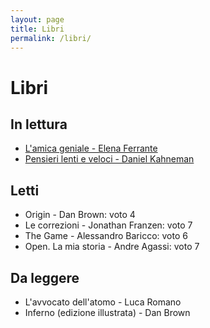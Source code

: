```yaml
---
layout: page
title: Libri
permalink: /libri/
---
```


# Libri

## In lettura
- [L'amica geniale - Elena Ferrante](https://www.amazon.it/Lamica-geniale-Elena-Ferrante-ebook/dp/B006DPOTG2/ref=sr_1_1?keywords=l+amica+geniale&qid=1662976418&s=books&sr=1-1 "Vai su Amazon")
- [Pensieri lenti e veloci - Daniel Kahneman](https://www.amazon.it/Pensieri-lenti-veloci-Daniel-Kahneman/dp/8804736127/ref=sr_1_1?__mk_it_IT=%C3%85M%C3%85%C5%BD%C3%95%C3%91&crid=DCL4E7TDTOYJ&keywords=pensieri+lenti+e+veloci+-+daniel+kahneman&qid=1662976545&s=books&sprefix=ensieri+lenti+e+veloci+-+daniel+kahneman%2Cstripbooks%2C75&sr=1-1 "Vai su Amazon")

## Letti
- Origin - Dan Brown: voto 4
- Le correzioni - Jonathan Franzen: voto 7
- The Game - Alessandro Baricco: voto 6
- Open. La mia storia - Andre Agassi: voto 7

## Da leggere
- L'avvocato dell'atomo - Luca Romano
- Inferno (edizione illustrata) - Dan Brown